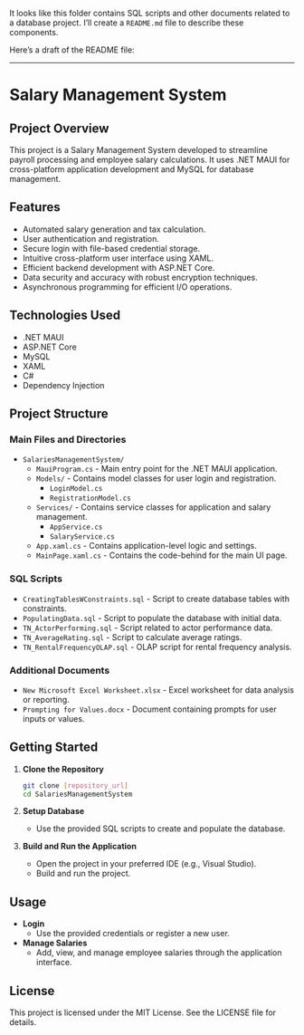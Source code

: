 It looks like this folder contains SQL scripts and other documents related to a database project. I’ll create a `README.md` file to describe these components.

Here’s a draft of the README file:

---

# Salary Management System

## Project Overview

This project is a Salary Management System developed to streamline payroll processing and employee salary calculations. It uses .NET MAUI for cross-platform application development and MySQL for database management.

## Features

- Automated salary generation and tax calculation.
- User authentication and registration.
- Secure login with file-based credential storage.
- Intuitive cross-platform user interface using XAML.
- Efficient backend development with ASP.NET Core.
- Data security and accuracy with robust encryption techniques.
- Asynchronous programming for efficient I/O operations.

## Technologies Used

- .NET MAUI
- ASP.NET Core
- MySQL
- XAML
- C#
- Dependency Injection

## Project Structure

### Main Files and Directories

- `SalariesManagementSystem/`
  - `MauiProgram.cs` - Main entry point for the .NET MAUI application.
  - `Models/` - Contains model classes for user login and registration.
    - `LoginModel.cs`
    - `RegistrationModel.cs`
  - `Services/` - Contains service classes for application and salary management.
    - `AppService.cs`
    - `SalaryService.cs`
  - `App.xaml.cs` - Contains application-level logic and settings.
  - `MainPage.xaml.cs` - Contains the code-behind for the main UI page.

### SQL Scripts

- `CreatingTablesWConstraints.sql` - Script to create database tables with constraints.
- `PopulatingData.sql` - Script to populate the database with initial data.
- `TN_ActorPerforming.sql` - Script related to actor performance data.
- `TN_AverageRating.sql` - Script to calculate average ratings.
- `TN_RentalFrequencyOLAP.sql` - OLAP script for rental frequency analysis.

### Additional Documents

- `New Microsoft Excel Worksheet.xlsx` - Excel worksheet for data analysis or reporting.
- `Prompting for Values.docx` - Document containing prompts for user inputs or values.

## Getting Started

1. **Clone the Repository**
   ```bash
   git clone [repository_url]
   cd SalariesManagementSystem
   ```

2. **Setup Database**
   - Use the provided SQL scripts to create and populate the database.

3. **Build and Run the Application**
   - Open the project in your preferred IDE (e.g., Visual Studio).
   - Build and run the project.

## Usage

- **Login**
  - Use the provided credentials or register a new user.
- **Manage Salaries**
  - Add, view, and manage employee salaries through the application interface.

## License

This project is licensed under the MIT License. See the LICENSE file for details.
